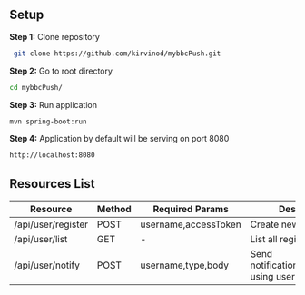 ## Setup

**Step 1:**  Clone repository

```sh
 git clone https://github.com/kirvinod/mybbcPush.git
```

**Step 2:** Go to root directory

```sh
cd mybbcPush/
```

**Step 3:** Run application

```sh
mvn spring-boot:run
```

**Step 4:** Application by default will be serving on port 8080

```sh
http://localhost:8080
```

## Resources List


| Resource           | Method  | Required Params      | Description                                      |
| ------------------ | --------| -----------------    | ------------------------------------------------ |
| /api/user/register | POST    | username,accessToken | Create new user                                  |
| /api/user/list     | GET     | -                    | List all registred users                         |
| /api/user/notify   | POST    | username,type,body   | Send notification(note/file/link) using username |

